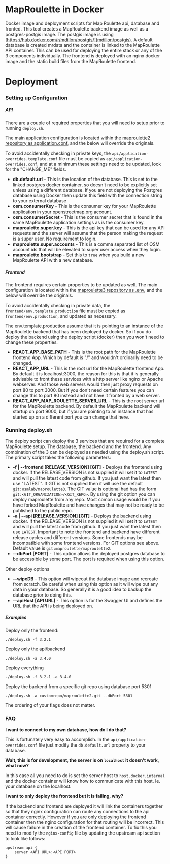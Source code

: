 # MapRoulette in Docker
Docker image and deployment scripts for Map Roulette api, database and fronted. This tool creates a MapRoulette backend image as well as a postgres-postgis image. The postgis image is using [https://hub.docker.com/r/mdillon/postgis/](mdillon/postgis). A default database is created mrdata and the container is linked to the MapRoulette API container. This can be used for deploying the entire stack or any of the 3 components individually. The frontend is deployed with an nginx docker image and the static build files from the MapRoulette frontend.

# Deployment

### Setting up Configuration

##### API
There are a couple of required properties that you will need to setup prior to running `deploy.sh`.

The main application configuration is located within the [maproulette2 repository as application.conf](https://github.com/maproulette/maproulette2/blob/dev/conf/application.conf), and the below will override the originals.

To avoid accidentally checking in private keys, the `api/application-overrides.template.conf` file must be copied as `api/application-overrides.conf`, and at a minimum these settings need to be updated, look for the "CHANGE_ME" fields.

* **db.default.url** - This is the location of the database. This is set to the linked postgres docker container, so doesn't need to be explicitly set unless using a different database. If you are not deploying the Postgres database using Docker then update this field with the connection string to your external database
* **osm.consumerKey** - This is the consumer key for your MapRoulette application in your openstreetmap.org account.
* **osm.consumerSecret** - This is the consumer secret that is found in the same MapRoulette application settings as is the consumer key.
* **maproulette.super.key** - This is the api key that can be used for any API requests and the server will assume that the person making the request is a super user. No requirement to login.
* **maproulette.super.accounts** - This is a comma separated list of OSM account ids that will be elevated to super user access when they login.
* **maproulette.bootstrap** - Set this to `true` when you build a new MapRoulette API with a new database.

##### Frontend
The frontend requires certain properties to be updated as well. The main configuration is located within the [maproulette3 repository as .env](https://github.com/osmlab/maproulette3/blob/main/.env), and the below will override the originals.

To avoid accidentally checking in private data, the `frontend/env.template.production` file must be copied as `frontend/env.production`, and updated as necessary.

The env.template.production assume that it is pointing to an instance of the MapRoulette backend that has been deployed by docker. So if you do deploy the backend using the deploy script (docker) then you won't need to change these properties.

* **REACT_APP_BASE_PATH** - This is the root path for the MapRoulette frontend App. Which by default is "/" and wouldn't ordinarily need to be changed.
* **REACT_APP_URL** - This is the root url for the MapRoulette frontend App. By default it is localhost:3000, the reason for this is that it is generally advisable to front these services with a http server like nginx or Apache webserver. And those web servers would then just proxy requests on port 80 to port 3000. But if you don't need certain features you can change this to port 80 instead and not have it fronted by a web server.
* **REACT_APP_MAP_ROULETTE_SERVER_URL** - This is the root server url for the MapRoulette backend. By default the MapRoulette backend will startup on port 9000, but if you are pointing to an instance that has started up on a different port you can change that here.

### Running deploy.sh

The deploy script can deploy the 3 services that are required for a complete MapRoulette setup. The database, the backend and the frontend. Any combination of the 3 can be deployed as needed using the deploy.sh script. The primary script takes the following parameters:

- **-f | --frontend [RELEASE_VERSION] [GIT]** - Deploys the frontend using docker. If the RELEASE_VERSION is not supplied it will set it to `LATEST` and will pull the latest code from github. If you just want the latest then use "LATEST". If GIT is not supplied then it will use the default `git:osmlab/maproulette3`. The GIT value is optional had has the form `git:<GIT_ORGANIZATION>/<GIT_REPO>`. By using the git option you can deploy maproulette from any repo. Most comon usage would be if you have forked MapRoulette and have changes that may not be ready to be published to the public repo.
- **-a | --api [RELEASE_VERSION] [GIT]** - Deploys the backend using docker. If the RELEASE_VERSION is not supplied it will set it to `LATEST` and will pull the latest code from github. If you just want the latest then use `LATEST`. Important to note the frontend and backend have different release cycles and different versions. Some frontends may be incompatible with some frontend versions. For GIT options see above. Default value is `git:maproulette/maproulette2`.
- **--dbPort [PORT]** - This option allows the deployed postgres database to be accessible by some port. The port is required when using this option.

Other deploy options

- **--wipeDB** - This option will wipeout the database image and recreate from scratch. Be careful when using this option as it will wipe out any data in your database. So generally it is a good idea to backup the database prior to doing this.
- **--apiHost [API URL]** - This option is for the Swagger UI and defines the URL that the API is being deployed on.

##### Examples

Deploy only the frontend:

`./deploy.sh -f 3.2.1`

Deploy only the api/backend

`./deploy.sh -a 3.4.0`

Deploy everything

`./deploy.sh -f 3.2.1 -a 3.4.0`

Deploy the backend from a specific git repo using database port 5301

`./deploy.sh -a customrepo/maproulette2.git --dbPort 5301`

The ordering of your flags does not matter.

### FAQ

**I want to connect to my own database, how do I do that?**

This is fortunately very easy to accomplish. In the `api/application-overrides.conf` file just modify the `db.default.url` property to your database.

**Wait, this is for development, the server is on `localhost` it doesn't work, what now?**

In this case all you need to do is set the server host to `host.docker.internal` and the docker container will know how to communicate with this host. Ie. your database on the localhost.

**I want to only deploy the frontend but it is failing, why?**

If the backend and frontend are deployed it will link the containers together so that they nginx configuration can route any connections to the api container correctly. However if you are only deploying the frontend container then the nginx configuration for that routing will be incorrect. This will cause failure in the creation of the frontend container. To fix this you need to modify the `nginx-config` file by updating the upstream api section to look like follows:
```
upstream api {
    server <API URL>:<API PORT>
}
```
